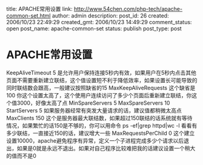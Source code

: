 title: APACHE常用设置
link: http://www.54chen.com/php-tech/apache-common-set.html
author: admin
description: 
post_id: 26
created: 2006/10/23 22:49:29
created_gmt: 2006/10/23 14:49:29
comment_status: open
post_name: apache-common-set
status: publish
post_type: post

# APACHE常用设置

KeepAliveTimeout 5 是允许用户保持连接5秒内有效，如果用户在5秒内点击其他页面不需要重新建立联结，这个值设置短不利于降低效率，如果设置长可能导致的同时联结数会跟高，一般建议按照缺省的15 MaxKeepAliveRequests 这个缺省是100 你这个设置太高了，这个使用户连续访问了多少个页面后重新建立联结，你这个值3000，好像太高了点 MinSpareServers 5 MaxSpareServers 10 StartServers 5 如果服务器经常有突发大量请求的话，建议值都稍微太高点 MaxClients 150 这个是服务器最大联结数，如果超过150联结的话系统就有等待情况，如果繁忙的话150是不够的，你可以用命令 ps -ef|grep httpd|wc -l 看看有多少联结，一直接近150的话，建议增大一些 MaxRequestsPerChild 0 这个建立设置10000，apache避免程序有异常，定义一个子进程完成多少个请求以后退出，如果是0就是永远不退出。如果对自己程序比较难把我的话建议设置一个稍大的值而不是0